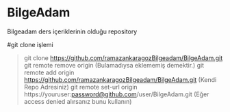 # BilgeAdam
Bilgeadam ders içeriklerinin olduğu repository

#git clone işlemi 
>git clone https://github.com/ramazankaragozBilgeadam/BilgeAdam.git
>git remote remove origin (Bulamadıysa eklememiş demektir.)
>git remote add origin https://github.com/ramazankaragozBilgeadam/BilgeAdam.git (Kendi Repo Adresiniz)
>git remote set-url origin https://youruser:password@github.com/user/BilgeAdam.git (Eğer access denied alırsanız bunu kullanın)
